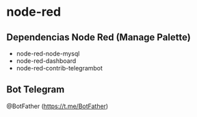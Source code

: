 # node-red

## Dependencias Node Red (Manage Palette)
- node-red-node-mysql
- node-red-dashboard
- node-red-contrib-telegrambot

## Bot Telegram
@BotFather (https://t.me/BotFather)